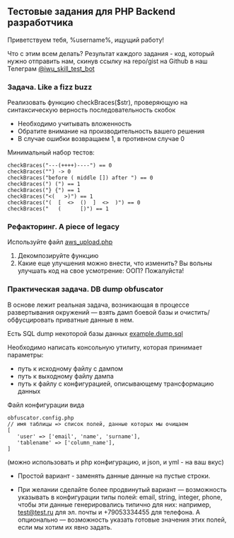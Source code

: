 ## Тестовые задания для PHP Backend разработчика

Приветствуем тебя, %username%, ищущий работу!

Что с этим всем делать?
Результат каждого задания - код, который нужно отправить нам, скинув ссылку на repo/gist на Github в наш Телеграм [@iwu_skill_test_bot](http://t.me/iwu_skill_test_bot)


### Задача. Like a fizz buzz

Реализовать функцию checkBraces($str), проверяющую на синтаксическую верность последовательность скобок

- Необходимо учитывать вложенность
- Обратите внимание на производительность вашего решения
- В случае ошибки возвращаем 1, в противном случае 0

Минимальный набор тестов:

```
checkBraces("---(++++)----") == 0
checkBraces("") -> 0
checkBraces("before ( middle []) after ") == 0
checkBraces(") (") == 1
checkBraces("} {") == 1
checkBraces("<(   >)") == 1
checkBraces("(  [  <>  ()  ]  <>  )") == 0
checkBraces("   (      [)") == 1
```


### Рефакторинг. A piece of legacy

Используйте файл [aws_upload.php](aws_upload.php)

1. Декомпозируйте функцию 
2. Какие еще улучшения можно внести, что изменить? 
Вы вольны улучшать код на свое усмотрение: ООП? Пожалуйста!


### Практическая задача. DB dump obfuscator

В основе лежит реальная задача, возникающая в процессе развертывания окружений — взять дамп боевой базы и очистить/обфусцировать приватные данные в нем.
 
Есть SQL dump некоторой базы данных [example.dump.sql](example.dump.sql)

Необходимо написать консольную утилиту, которая принимает параметры:
- путь к исходному файлу с дампом
- путь к выходному файлу дампа
- путь к файлу с конфигурацией, описывающему трансформацию данных

Файл конфигурации вида
```
obfuscator.config.php
// имя таблицы => список полей, данные которых мы очищаем
[
   'user' => ['email', 'name', 'surname'],
   'tablename' => ['column_name'],
]
```
(можно использовать и php конфигурацию, и json, и yml - на ваш вкус)

- Простой вариант - заменять данные данные на пустые строки.

- При желании сделайте более продвинутый вариант — возможность указывать в конфигурации типы полей: email, string, integer, phone, чтобы эти данные генерировались типично для них: например, test@test.ru для эл. почты и +79053334455 для телефона. А опционально — возможность указать готовые значения этих полей, если мы хотим их явно задать.

